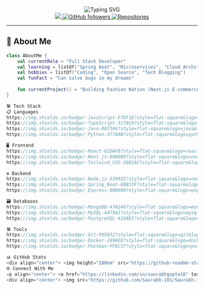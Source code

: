 <div align="center">
  <img src="https://readme-typing-svg.demolab.com?font=Fira+Code&weight=600&size=28&duration=2000&pause=500&color=7E3ACE&center=true&vCenter=true&width=600&lines=Hi+%F0%9F%91%8B%2C+I'm+Saurabh+Gupta;Full+Stack+Developer;Open+Source+Contributor;Tech+Enthusiast" alt="Typing SVG" />
</div>

<div align="center">
  <a href="https://visitcount.itsvg.in">
    <img src="https://visitcount.itsvg.in/api?id=Saurabh-101&label=Profile%20Views&color=6&icon=5&pretty=true" />
  </a>
  <a href="https://github.com/Saurabh-101?tab=followers">
    <img src="https://img.shields.io/github/followers/Saurabh-101?style=social" alt="GitHub followers">
  </a>
  <a href="https://github.com/Saurabh-101?tab=repositories">
    <img src="https://img.shields.io/badge/Repositories-10+-blue?style=flat&logo=github" alt="Repositories">
  </a>
</div>

---

## 🚀 About Me

```kotlin
class AboutMe {
    val currentRole = "Full Stack Developer"
    val learning = listOf("Spring Boot", "Microservices", "Cloud Architecture")
    val hobbies = listOf("Coding", "Open Source", "Tech Blogging")
    val funFact = "Can solve bugs in my dreams"
    
    fun currentProject() = "Building Fashion Nation (Next.js E-commerce)"
}

🛠 Tech Stack
📋 Languages
https://img.shields.io/badge/-JavaScript-F7DF1E?style=flat-square&logo=javascript&logoColor=black
https://img.shields.io/badge/-TypeScript-3178C6?style=flat-square&logo=typescript&logoColor=white
https://img.shields.io/badge/-Java-007396?style=flat-square&logo=java&logoColor=white
https://img.shields.io/badge/-Python-3776AB?style=flat-square&logo=python&logoColor=white

🖥 Frontend
https://img.shields.io/badge/-React-61DAFB?style=flat-square&logo=react&logoColor=black
https://img.shields.io/badge/-Next.js-000000?style=flat-square&logo=nextdotjs&logoColor=white
https://img.shields.io/badge/-Tailwind_CSS-38B2AC?style=flat-square&logo=tailwind-css&logoColor=white

⚙ Backend
https://img.shields.io/badge/-Node.js-339933?style=flat-square&logo=nodedotjs&logoColor=white
https://img.shields.io/badge/-Spring_Boot-6DB33F?style=flat-square&logo=spring&logoColor=white
https://img.shields.io/badge/-Express-000000?style=flat-square&logo=express&logoColor=white

🗃 Databases
https://img.shields.io/badge/-MongoDB-47A248?style=flat-square&logo=mongodb&logoColor=white
https://img.shields.io/badge/-MySQL-4479A1?style=flat-square&logo=mysql&logoColor=white
https://img.shields.io/badge/-PostgreSQL-4169E1?style=flat-square&logo=postgresql&logoColor=white

🛠 Tools
https://img.shields.io/badge/-Git-F05032?style=flat-square&logo=git&logoColor=white
https://img.shields.io/badge/-Docker-2496ED?style=flat-square&logo=docker&logoColor=white
https://img.shields.io/badge/-Postman-FF6C37?style=flat-square&logo=postman&logoColor=white

📊 GitHub Stats
<div align="center"> <img height="180em" src="https://github-readme-stats.vercel.app/api?username=Saurabh-101&show_icons=true&theme=radical&include_all_commits=true&count_private=true" /> <img height="180em" src="https://github-readme-stats.vercel.app/api/top-langs/?username=Saurabh-101&layout=compact&theme=radical" /> </div><div align="center"> <img src="https://github-readme-streak-stats.herokuapp.com/?user=Saurabh-101&theme=radical" alt="GitHub Streak" /> </div>
🌐 Connect With Me
<p align="center"> <a href="https://linkedin.com/in/saurabhgupta16" target="_blank"> <img src="https://img.shields.io/badge/LinkedIn-0A66C2?style=for-the-badge&logo=linkedin&logoColor=white" /> </a> <a href="mailto:saurabhgupta72dh3@gmail.com"> <img src="https://img.shields.io/badge/Gmail-EA4335?style=for-the-badge&logo=gmail&logoColor=white" /> </a> <a href="https://leetcode.com/saurabh_gupta07"> <img src="https://img.shields.io/badge/LeetCode-FFA116?style=for-the-badge&logo=leetcode&logoColor=white" /> </a> <a href="https://twitter.com/yourusername"> <img src="https://img.shields.io/badge/Twitter-1DA1F2?style=for-the-badge&logo=twitter&logoColor=white" /> </a> </p>
<div align="center"> <img src="https://github.com/Saurabh-101/Saurabh-101/blob/output/github-contribution-grid-snake.svg" alt="Snake animation" /> </div> ```
